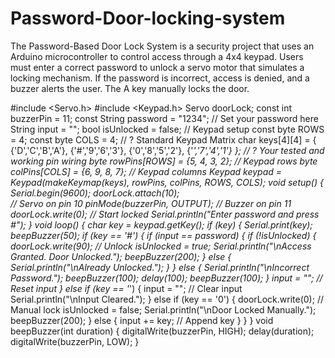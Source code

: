# Password-Door-locking-system
The Password-Based Door Lock System is a security project that uses an  Arduino microcontroller to control access through a 4x4 keypad. Users must  enter a correct password to unlock a servo motor that simulates a locking  mechanism. If the password is incorrect, access is denied, and a buzzer alerts  the user. The A key manually locks the door. 

#include <Servo.h> 
#include <Keypad.h> 
Servo doorLock; 
const int buzzerPin = 11; 
const String password = "1234";  // Set your password here 
String input = ""; 
bool isUnlocked = false; 
// Keypad setup 
const byte ROWS = 4; 
const byte COLS = 4; 
// ? Standard Keypad Matrix 
char keys[4][4] = { 
{'D','C','B','A'}, 
{'#','9','6','3'}, 
{'0','8','5','2'}, 
{'*','7','4','1'} 
}; 
// ? Your tested and working pin wiring 
byte rowPins[ROWS] = {5, 4, 3, 2};     // Keypad rows 
byte colPins[COLS] = {6, 9, 8, 7};     // Keypad columns 
Keypad keypad = Keypad(makeKeymap(keys), rowPins, colPins, 
ROWS, COLS); 
void setup() { 
Serial.begin(9600); 
doorLock.attach(10);            
// Servo on pin 10 
pinMode(buzzerPin, OUTPUT);     // Buzzer on pin 11 
doorLock.write(0); // Start locked 
Serial.println("Enter password and press #"); 
} 
void loop() { 
char key = keypad.getKey(); 
if (key) { 
Serial.print(key); 
beepBuzzer(50); 
if (key == '#') { 
if (input == password) { 
if (!isUnlocked) { 
doorLock.write(90);  // Unlock 
isUnlocked = true; 
Serial.println("\nAccess Granted. Door Unlocked."); 
beepBuzzer(200); 
} else { 
Serial.println("\nAlready Unlocked."); 
} 
} else { 
Serial.println("\nIncorrect Password."); 
beepBuzzer(100); 
delay(100); 
beepBuzzer(100); 
} 
input = ""; // Reset input 
} 
else if (key == '*') { 
input = ""; // Clear input 
Serial.println("\nInput Cleared."); 
} 
else if (key == '0') { 
doorLock.write(0); // Manual lock 
isUnlocked = false; 
Serial.println("\nDoor Locked Manually."); 
beepBuzzer(200); 
} 
else { 
input += key; // Append key 
} 
} 
} 
void beepBuzzer(int duration) { 
digitalWrite(buzzerPin, HIGH); 
delay(duration); 
digitalWrite(buzzerPin, LOW);
}
